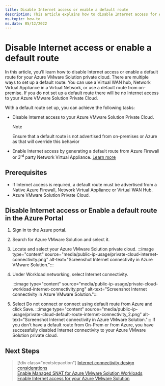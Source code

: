 ```yaml
---
title: Disable Internet access or enable a default route
description: This article explains how to disable Internet access for Azure VMware Solution and enable default route for Azure VMware Solution.
ms.topic: how-to
ms.date: 05/12/2022
---
```

# Disable Internet access or enable a default route 
In this article, you’ll learn how to disable Internet access or enable a default route for your Azure VMware Solution private cloud. There are multiple ways to set up a default route. You can use a Virtual WAN hub, Network Virtual Appliance in a Virtual Network, or use a default route from on-premise. If you do not set up a default route there will be no Internet access to your Azure VMware Solution Private Cloud. 

With a default route set up, you can achieve the following tasks:
- Disable Internet access to your Azure VMware Solution Private Cloud. 

  > [!Note]
  > Ensure that a default route is not advertised from on-premises or Azure as that will override this behavior
 
- Enable Internet access by generating a default route from Azure Firewall or 3<sup>rd</sup> party Network Virtual Appliance. [Learn more](https://docs.microsoft.com/en-us/azure/cloud-adoption-framework/scenarios/azure-vmware/eslz-network-topology-connectivity)
## Prerequisites      
- If Internet access is required, a default route must be advertised from a Native Azure Firewall, Network Virtual Appliance or Virtual WAN Hub. 
- Azure VMware Solution Private Cloud.
## Disable Internet access or Enable a default route in the Azure Portal
1. Sign in to the Azure portal.
1. Search for Azure VMware Solution and select it.
1. Locate and select your Azure VMware Solution private cloud. 
  :::image type="content" source="media/public-ip-usage/private-cloud-internet-connectivity.png" alt-text="Screenshot Internet connectivity in Azure VMware Solution.":::
1. Under Workload networking, select Internet connectivity.

   :::image type="content" source="media/public-ip-usage/private-cloud-workload-internet-connectivity.png" alt-text="Screenshot Internet connectivity in Azure VMware Solution.":::
1. Select Do not connect or connect using default route from Azure and click Save.
   :::image type="content" source="media/public-ip-usage/private-cloud-default-route-internet-connectivity_2.png" alt-text="Screenshot Internet connectivity in Azure VMware Solution.":::
If you don't have a default route from On-Prem or from Azure, you have successfully disabled Internet connectivity to your Azure VMware Solution private cloud. 

## Next Steps 
>[!div class="nextstepaction"]
>[Internet connectivity design considerations](concepts-design-avs-public-internet-access.md)<br>
>[Enable Managed SNAT for Azure VMware Solution Workloads](enable-managed-snat-for-avs-workloads.md)<br>
>[Enable Internet access for your Azure VMware Solution](concepts-design-avs-public-internet-access.md)<br>
